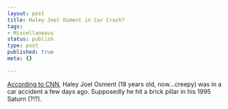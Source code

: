 ```yaml
--- 
layout: post
title: Haley Joel Osment in Car Crash?
tags: 
- Miscellaneous
status: publish
type: post
published: true
meta: {}

---
```

<a href="http://www.cnn.com/2006/SHOWBIZ/Movies/07/20/people.osment.ap/index.html">According to CNN</a>, Haley Joel Osment (18 years old, now...creepy) was in a car accident a few days ago. Supposedly he hit a brick pillar in his 1995 Saturn (?!?).
